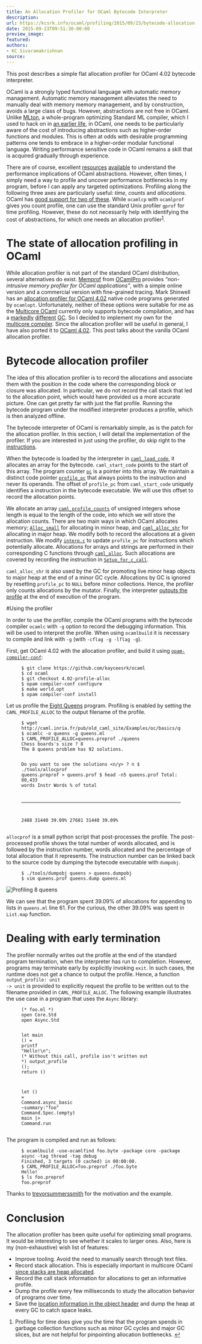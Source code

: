 ```yaml
---
title: An Allocation Profiler for OCaml Bytecode Interpreter
description:
url: https://kcsrk.info/ocaml/profiling/2015/09/23/bytecode-allocation-profiler/
date: 2015-09-23T09:51:30-00:00
preview_image:
featured:
authors:
- KC Sivaramakrishnan
source:
---
```


<p>This post describes a simple flat allocation profiler for OCaml 4.02 bytecode
interpreter.</p>



<p>OCaml is a strongly typed functional language with automatic memory management.
Automatic memory management alleviates the need to manually deal with memory
memory management, and by construction, avoids a large class of bugs. However,
abstractions are not free in OCaml. Unlike <a href="http://mlton.org/">MLton</a>, a
whole-program optimizing Standard ML compiler, which I used to hack on in <a href="http://multimlton.cs.purdue.edu/mML/Welcome.html">an
earlier life</a>, in OCaml, one
needs to be particularly aware of the cost of introducing abstractions such as
higher-order functions and modules. This is often at odds with desirable
programming patterns one tends to embrace in a higher-order modular functional
language. Writing performance sensitive code in OCaml remains a skill that is
acquired gradually through experience.</p>

<p>There are of course, excellent
<a href="https://janestreet.github.io/ocaml-perf-notes.html">resources</a>
<a href="https://ocaml.org/learn/tutorials/performance_and_profiling.html">available</a>
to understand the performance implications of OCaml abstractions. However,
often times, I simply need a way to profile and uncover performance bottlenecks
in my program, before I can apply any targeted optimizations. Profiling along
the following three axes are particularly useful: <em>time</em>, <em>counts</em> and
<em>allocations</em>. OCaml has <a href="http://caml.inria.fr/pub/docs/manual-ocaml/profil.html">good support for two of
these</a>. While <code class="language-plaintext highlighter-rouge">ocamlcp</code>
with <code class="language-plaintext highlighter-rouge">ocamlprof</code> gives you count profile, one can use the standard Unix
profiler <code class="language-plaintext highlighter-rouge">gprof</code> for time profiling. However, these do not necessarily help
with identifying the cost of abstractions, for which one needs an allocation
profiler<sup role="doc-noteref"><a href="https://kcsrk.info/atom-ocaml.xml#fn:1" class="footnote" rel="footnote">1</a></sup>.</p>

<h1>The state of allocation profiling in OCaml</h1>

<p>While allocation profiler is not part of the standard OCaml distribution,
several alternatives do exist. <a href="http://memprof.typerex.org/">Memprof</a> from
<a href="http://www.ocamlpro.com/">OCamlPro</a> provides <em>&ldquo;non-intrusive memory profiler
for OCaml applications&rdquo;</em>, with a simple online version and a commercial version
with fine-grained tracing. Mark Shinwell has an <a href="https://github.com/mshinwell/ocaml/tree/4.02-allocation-profiling">allocation profiler for OCaml
4.02</a> native
code programs generated by <code class="language-plaintext highlighter-rouge">ocamlopt</code>. Unfortunately, neither of these options
were suitable for me as the <a href="https://github.com/ocamllabs/ocaml-multicore">Multicore
OCaml</a> currently only supports
bytecode compilation, and has a
<a href="http://www.lpw25.net/ocaml2014-abs.pdf">markedly</a>
<a href="http://www.cl.cam.ac.uk/~sd601/papers/multicore_slides.pdf">different</a>
<a href="https://www.youtube.com/watch?v=FzmQTC_X5R4">GC</a>. So I decided to implement my
own for the <a href="https://github.com/kayceesrk/ocaml-multicore/tree/profile-alloc">multicore
compiler</a>.
Since the allocation profiler will be useful in general, I have also ported it
to <a href="https://github.com/kayceesrk/ocaml/tree/4.02-profile-alloc">OCaml 4.02</a>.
This post talks about the vanilla OCaml allocation profiler.</p>

<h1>Bytecode allocation profiler</h1>

<p>The idea of this allocation profiler is to record the allocations and associate
them with the position in the code where the corresponding block or closure was
allocated. In particular, we do not record the call stack that led to the
allocation point, which would have provided us a more accurate picture. One can
get pretty far with just the flat profile. Running the bytecode program under
the modified interpreter produces a profile, which is then analyzed offline.</p>

<p>The bytecode interpreter of OCaml is remarkably simple, as is the patch for the
allocation profiler. In this section, I will detail the implementation of the
profiler. If you are interested in just using the profiler, do skip right to
the <a href="https://kcsrk.info/atom-ocaml.xml#instructions">instructions</a>.</p>

<p>When the bytecode is loaded by the interpreter in
<a href="https://github.com/kayceesrk/ocaml/blob/ec9496b2485eee5be14e43d1d99b2b37a8d3b3da/byterun/fix_code.c#L50"><code class="language-plaintext highlighter-rouge">caml_load_code</code></a>,
it allocates an array for the bytecode. <code class="language-plaintext highlighter-rouge">caml_start_code</code> points to the start
of this array. The program counter
<a href="https://github.com/kayceesrk/ocaml/blob/ec9496b2485eee5be14e43d1d99b2b37a8d3b3da/byterun/interp.c#L195"><code class="language-plaintext highlighter-rouge">pc</code></a>
is a pointer into this array. We maintain a distinct code pointer
<a href="https://github.com/kayceesrk/ocaml/blob/ec9496b2485eee5be14e43d1d99b2b37a8d3b3da/byterun/interp.c#L188"><code class="language-plaintext highlighter-rouge">profile_pc</code></a>
that always points to the instruction and never its operands. The offset of
<code class="language-plaintext highlighter-rouge">profile_pc</code> from <code class="language-plaintext highlighter-rouge">caml_start_code</code> uniquely identifies a instruction in the
bytecode executable. We will use this offset to record the allocation points.</p>

<p>We allocate an array
<a href="https://github.com/kayceesrk/ocaml/blob/ec9496b2485eee5be14e43d1d99b2b37a8d3b3da/byterun/startup.c#L418"><code class="language-plaintext highlighter-rouge">caml_profile_counts</code></a>
of unsigned integers whose length is equal to the length of the code, into
which we will store the allocation counts. There are two main ways in which
OCaml allocates memory;
<a href="https://github.com/kayceesrk/ocaml/blob/ec9496b2485eee5be14e43d1d99b2b37a8d3b3da/byterun/caml/memory.h#L71"><code class="language-plaintext highlighter-rouge">Alloc_small</code></a>
for allocating in minor heap, and
<a href="https://github.com/kayceesrk/ocaml/blob/ec9496b2485eee5be14e43d1d99b2b37a8d3b3da/byterun/memory.c#L405"><code class="language-plaintext highlighter-rouge">caml_alloc_shr</code></a>
for allocating in major heap. We modify both to record the allocations at a
given instruction. We modify
<a href="https://github.com/kayceesrk/ocaml/blob/ec9496b2485eee5be14e43d1d99b2b37a8d3b3da/byterun/interp.c"><code class="language-plaintext highlighter-rouge">interp.c</code></a>
to update <code class="language-plaintext highlighter-rouge">profile_pc</code> for instructions which potentially allocate. Allocations
for arrays and strings are performed in their corresponding C functions through
<a href="https://github.com/kayceesrk/ocaml/blob/ec9496b2485eee5be14e43d1d99b2b37a8d3b3da/byterun/alloc.c#L30"><code class="language-plaintext highlighter-rouge">caml_alloc</code></a>.
Such allocations are covered by recording the instruction in
<a href="https://github.com/kayceesrk/ocaml/blob/ec9496b2485eee5be14e43d1d99b2b37a8d3b3da/byterun/interp.c#L69"><code class="language-plaintext highlighter-rouge">Setup_for_c_call</code></a>.</p>

<p><code class="language-plaintext highlighter-rouge">caml_alloc_shr</code> is also used by the GC for promoting live minor heap objects
to major heap at the end of a minor GC cycle. Allocations by GC is ignored by
resetting <code class="language-plaintext highlighter-rouge">profile_pc</code> to <code class="language-plaintext highlighter-rouge">NULL</code> before minor collections. Hence, the profiler
only counts allocations by the mutator. Finally, the interpreter <a href="https://github.com/kayceesrk/ocaml/blob/ec9496b2485eee5be14e43d1d99b2b37a8d3b3da/byterun/startup.c#L450">outputs the
profile</a>
at the end of execution of the program.</p>

<div> </div>
<p>#Using the profiler</p>

<p>In order to use the profiler, compile the OCaml programs with the bytecode
compiler <code class="language-plaintext highlighter-rouge">ocamlc</code> with <code class="language-plaintext highlighter-rouge">-g</code> option to record the debugging information. This
will be used to interpret the profile. When using <code class="language-plaintext highlighter-rouge">ocamlbuild</code> it is necessary
to compile and link with <code class="language-plaintext highlighter-rouge">-g</code> (with <code class="language-plaintext highlighter-rouge">-cflag -g -lflag -g</code>).</p>

<p>First, get OCaml 4.02 with the allocation profiler, and build it using
<a href="https://github.com/gasche/opam-compiler-conf"><code class="language-plaintext highlighter-rouge">opam-compiler-conf</code></a>:</p>

<figure class="highlight"><pre><code class="language-bash" data-lang="bash"><span class="nv">$ </span>git clone https://github.com/kayceesrk/ocaml
<span class="nv">$ </span><span class="nb">cd </span>ocaml
<span class="nv">$ </span>git checkout 4.02-profile-alloc
<span class="nv">$ </span>opam compiler-conf configure
<span class="nv">$ </span>make world.opt
<span class="nv">$ </span>opam compiler-conf <span class="nb">install</span></code></pre></figure>

<p>Let us profile the <a href="http://caml.inria.fr/pub/old_caml_site/Examples/oc/basics/queens.ml">Eight
Queens</a>
program. Profiling is enabled by setting the <code class="language-plaintext highlighter-rouge">CAML_PROFILE_ALLOC</code> to the output
filename of the profile.</p>

<figure class="highlight"><pre><code class="language-bash" data-lang="bash"><span class="nv">$ </span>wget http://caml.inria.fr/pub/old_caml_site/Examples/oc/basics/queens.ml
<span class="nv">$ </span>ocamlc <span class="nt">-o</span> queens <span class="nt">-g</span> queens.ml
<span class="nv">$ CAML_PROFILE_ALLOC</span><span class="o">=</span>queens.preprof ./queens
Chess boards<span class="s1">'s size ? 8
The 8 queens problem has 92 solutions.

Do you want to see the solutions &lt;n/y&gt; ? n
$ ./tools/allocprof queens.preprof &gt; queens.prof
$ head -n5 queens.prof
Total: 80,433 words
Instr   Words   % of total
-----   -----   ----------
2488    31440   39.09%
27681   31440   39.09%</span></code></pre></figure>

<p><code class="language-plaintext highlighter-rouge">allocprof</code> is a small python script that post-processes the profile. The
post-processed profile shows the total number of words allocated, and is
followed by the instruction number, words allocated and the percentage of total
allocation that it represents. The instruction number can be linked back to the
source code by dumping the bytecode executable with <code class="language-plaintext highlighter-rouge">dumpobj</code>.</p>

<figure class="highlight"><pre><code class="language-bash" data-lang="bash"><span class="nv">$ </span>./tools/dumpobj queens <span class="o">&gt;</span> queens.dumpobj
<span class="nv">$ </span>vim queens.prof queens.dump queens.ml</code></pre></figure>

<p><img src="https://kcsrk.info/assets/queens-profile-alloc.png" alt="Profiling 8 queens"/></p>

<p>We can see that the program spent 39.09% of allocations for appending to lists
in <code class="language-plaintext highlighter-rouge">queens.ml</code> line 61. For the curious, the other 39.09% was spent in
<code class="language-plaintext highlighter-rouge">List.map</code> function.</p>

<h1>Dealing with early termination</h1>

<div> </div>

<p>The profiler normally writes out the profile at the end of the standard program
termination, when the interpreter has run to completion. However, programs may
terminate early by explicitly invoking <code class="language-plaintext highlighter-rouge">exit</code>. In such cases, the runtime does
not get a chance to output the profile. Hence, a function <code class="language-plaintext highlighter-rouge">output_profile: unit
-&gt; unit</code> is provided to explicitly request the profile to be written out to the
filename provided in <code class="language-plaintext highlighter-rouge">CAML_PROFILE_ALLOC</code>. The following example illustrates
the use case in a program that uses the <code class="language-plaintext highlighter-rouge">Async</code> library:</p>

<figure class="highlight"><pre><code class="language-ocaml" data-lang="ocaml"><span class="c">(* foo.ml *)</span>
<span class="k">open</span> <span class="nn">Core</span><span class="p">.</span><span class="nc">Std</span>
<span class="k">open</span> <span class="nn">Async</span><span class="p">.</span><span class="nc">Std</span>

<span class="k">let</span> <span class="n">main</span> <span class="bp">()</span> <span class="o">=</span>
  <span class="n">printf</span> <span class="s2">&quot;Hello!</span><span class="se">\n</span><span class="s2">&quot;</span><span class="p">;</span>
  <span class="c">(* Without this call, profile isn't written out *)</span>
  <span class="n">output_profile</span> <span class="bp">()</span><span class="p">;</span>
  <span class="n">return</span> <span class="bp">()</span>

<span class="k">let</span> <span class="bp">()</span> <span class="o">=</span>
  <span class="nn">Command</span><span class="p">.</span><span class="n">async_basic</span>
    <span class="o">~</span><span class="n">summary</span><span class="o">:</span><span class="s2">&quot;foo&quot;</span>
    <span class="nn">Command</span><span class="p">.</span><span class="nn">Spec</span><span class="p">.(</span><span class="n">empty</span><span class="p">)</span>
    <span class="n">main</span>
  <span class="o">|&gt;</span> <span class="nn">Command</span><span class="p">.</span><span class="n">run</span></code></pre></figure>

<p>The program is compiled and run as follows:</p>

<figure class="highlight"><pre><code class="language-bash" data-lang="bash"><span class="nv">$ </span>ocamlbuild <span class="nt">-use-ocamlfind</span> foo.byte <span class="nt">-package</span> core <span class="nt">-package</span> async <span class="nt">-tag</span> thread <span class="nt">-tag</span> debug
Finished, 3 targets <span class="o">(</span>0 cached<span class="o">)</span> <span class="k">in </span>00:00:00.
<span class="nv">$ CAML_PROFILE_ALLOC</span><span class="o">=</span>foo.preprof ./foo.byte
Hello!
<span class="nv">$ </span><span class="nb">ls </span>foo.preprof
foo.preprof</code></pre></figure>

<p>Thanks to <a href="https://github.com/trevorsummerssmith">trevorsummerssmith</a> for the
motivation and the example.</p>

<h1>Conclusion</h1>

<p>The allocation profiler has been quite useful for optimizing small programs. It
would be interesting to see whether it scales to larger ones. Also, here is my
(non-exhaustive) wish list of features:</p>

<ul>
  <li>Improve tooling. Avoid the need to manually search through text files.</li>
  <li>Record stack allocation. This is especially important in multicore OCaml
  <a href="http://kcsrk.info/#ocaml15">since stacks are heap allocated</a>.</li>
  <li>Record the call stack information for allocations to get an informative profile.</li>
  <li>Dump the profile every few milliseconds to study the allocation behavior of
  programs over time.</li>
  <li>Save the <a href="https://ocaml.org/meetings/ocaml/2013/proposals/profiling-memory.pdf">location information in the object
  header</a>
  and dump the heap at every GC to catch space leaks.</li>
</ul>

<div class="footnotes" role="doc-endnotes">
  <ol>
    <li role="doc-endnote">
      <p>Profiling for time does give you the time that the program spends in garbage collection functions such as minor GC cycles and major GC slices, but are not helpful for pinpointing allocation bottlenecks.&nbsp;<a href="https://kcsrk.info/atom-ocaml.xml#fnref:1" class="reversefootnote" role="doc-backlink">&#8617;</a></p>
    </li>
  </ol>
</div>

